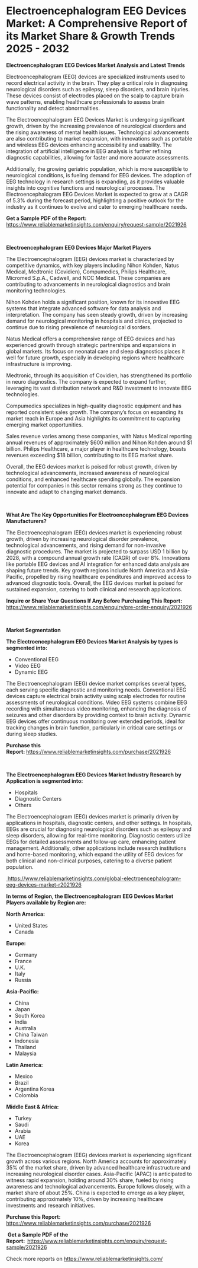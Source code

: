 <p><h1>Electroencephalogram EEG Devices Market: A Comprehensive Report of its Market Share & Growth Trends 2025 - 2032</h1></p><p><strong>Electroencephalogram EEG Devices Market Analysis and Latest Trends</strong></p>
<p><p>Electroencephalogram (EEG) devices are specialized instruments used to record electrical activity in the brain. They play a critical role in diagnosing neurological disorders such as epilepsy, sleep disorders, and brain injuries. These devices consist of electrodes placed on the scalp to capture brain wave patterns, enabling healthcare professionals to assess brain functionality and detect abnormalities.</p><p>The Electroencephalogram EEG Devices Market is undergoing significant growth, driven by the increasing prevalence of neurological disorders and the rising awareness of mental health issues. Technological advancements are also contributing to market expansion, with innovations such as portable and wireless EEG devices enhancing accessibility and usability. The integration of artificial intelligence in EEG analysis is further refining diagnostic capabilities, allowing for faster and more accurate assessments.</p><p>Additionally, the growing geriatric population, which is more susceptible to neurological conditions, is fueling demand for EEG devices. The adoption of EEG technology in research settings is expanding, as it provides valuable insights into cognitive functions and neurological processes. The Electroencephalogram EEG Devices Market is expected to grow at a CAGR of 5.3% during the forecast period, highlighting a positive outlook for the industry as it continues to evolve and cater to emerging healthcare needs.</p></p>
<p><strong>Get a Sample PDF of the Report:&nbsp;</strong> <a href="https://www.reliablemarketinsights.com/enquiry/request-sample/2021926?utm_campaign=2632&utm_medium=2&utm_source=Github&utm_content=ia&utm_term=29032025&utm_id=electroencephalogram-eeg-devices">https://www.reliablemarketinsights.com/enquiry/request-sample/2021926</a></p>
<p>&nbsp;</p>
<p><strong>Electroencephalogram EEG Devices Major Market Players</strong></p>
<p><p>The Electroencephalogram (EEG) devices market is characterized by competitive dynamics, with key players including Nihon Kohden, Natus Medical, Medtronic (Covidien), Compumedics, Philips Healthcare, Micromed S.p.A., Cadwell, and NCC Medical. These companies are contributing to advancements in neurological diagnostics and brain monitoring technologies.</p><p>Nihon Kohden holds a significant position, known for its innovative EEG systems that integrate advanced software for data analysis and interpretation. The company has seen steady growth, driven by increasing demand for neurological monitoring in hospitals and clinics, projected to continue due to rising prevalence of neurological disorders.</p><p>Natus Medical offers a comprehensive range of EEG devices and has experienced growth through strategic partnerships and expansions in global markets. Its focus on neonatal care and sleep diagnostics places it well for future growth, especially in developing regions where healthcare infrastructure is improving.</p><p>Medtronic, through its acquisition of Covidien, has strengthened its portfolio in neuro diagnostics. The company is expected to expand further, leveraging its vast distribution network and R&D investment to innovate EEG technologies.</p><p>Compumedics specializes in high-quality diagnostic equipment and has reported consistent sales growth. The company’s focus on expanding its market reach in Europe and Asia highlights its commitment to capturing emerging market opportunities.</p><p>Sales revenue varies among these companies, with Natus Medical reporting annual revenues of approximately $600 million and Nihon Kohden around $1 billion. Philips Healthcare, a major player in healthcare technology, boasts revenues exceeding $18 billion, contributing to its EEG market share.</p><p>Overall, the EEG devices market is poised for robust growth, driven by technological advancements, increased awareness of neurological conditions, and enhanced healthcare spending globally. The expansion potential for companies in this sector remains strong as they continue to innovate and adapt to changing market demands.</p></p>
<p>&nbsp;</p>
<p><strong>What Are The Key Opportunities For Electroencephalogram EEG Devices Manufacturers?</strong></p>
<p><p>The Electroencephalogram (EEG) devices market is experiencing robust growth, driven by increasing neurological disorder prevalence, technological advancements, and rising demand for non-invasive diagnostic procedures. The market is projected to surpass USD 1 billion by 2028, with a compound annual growth rate (CAGR) of over 8%. Innovations like portable EEG devices and AI integration for enhanced data analysis are shaping future trends. Key growth regions include North America and Asia-Pacific, propelled by rising healthcare expenditures and improved access to advanced diagnostic tools. Overall, the EEG devices market is poised for sustained expansion, catering to both clinical and research applications.</p></p>
<p><strong>Inquire or Share Your Questions If Any Before Purchasing This Report:</strong> <a href="https://www.reliablemarketinsights.com/enquiry/pre-order-enquiry/2021926?utm_campaign=2632&utm_medium=2&utm_source=Github&utm_content=ia&utm_term=29032025&utm_id=electroencephalogram-eeg-devices">https://www.reliablemarketinsights.com/enquiry/pre-order-enquiry/2021926</a></p>
<p>&nbsp;</p>
<p><strong>Market Segmentation</strong></p>
<p><strong>The Electroencephalogram EEG Devices Market Analysis by types is segmented into:</strong></p>
<p><ul><li>Conventional EEG</li><li>Video EEG</li><li>Dynamic EEG</li></ul></p>
<p><p>The Electroencephalogram (EEG) device market comprises several types, each serving specific diagnostic and monitoring needs. Conventional EEG devices capture electrical brain activity using scalp electrodes for routine assessments of neurological conditions. Video EEG systems combine EEG recording with simultaneous video monitoring, enhancing the diagnosis of seizures and other disorders by providing context to brain activity. Dynamic EEG devices offer continuous monitoring over extended periods, ideal for tracking changes in brain function, particularly in critical care settings or during sleep studies.</p></p>
<p><strong>Purchase this Report:&nbsp;</strong><a href="https://www.reliablemarketinsights.com/purchase/2021926?utm_campaign=2632&utm_medium=2&utm_source=Github&utm_content=ia&utm_term=29032025&utm_id=electroencephalogram-eeg-devices">https://www.reliablemarketinsights.com/purchase/2021926</a></p>
<p>&nbsp;</p>
<p><strong>The Electroencephalogram EEG Devices Market Industry Research by Application is segmented into:</strong></p>
<p><ul><li>Hospitals</li><li>Diagnostic Centers</li><li>Others</li></ul></p>
<p><p>The Electroencephalogram (EEG) devices market is primarily driven by applications in hospitals, diagnostic centers, and other settings. In hospitals, EEGs are crucial for diagnosing neurological disorders such as epilepsy and sleep disorders, allowing for real-time monitoring. Diagnostic centers utilize EEGs for detailed assessments and follow-up care, enhancing patient management. Additionally, other applications include research institutions and home-based monitoring, which expand the utility of EEG devices for both clinical and non-clinical purposes, catering to a diverse patient population.</p></p>
<p><a href="https://www.reliablemarketinsights.com/global-electroencephalogram-eeg-devices-market-r2021926?utm_campaign=2632&utm_medium=2&utm_source=Github&utm_content=ia&utm_term=29032025&utm_id=electroencephalogram-eeg-devices">&nbsp;https://www.reliablemarketinsights.com/global-electroencephalogram-eeg-devices-market-r2021926</a></p>
<p><strong>In terms of Region, the Electroencephalogram EEG Devices Market Players available by Region are:</strong></p>
<p>
    <p> <strong> North America: </strong>
        <ul>
            <li>United States</li>
            <li>Canada</li>
        </ul>
        </p> 
    <p> <strong> Europe: </strong>
        <ul>
            <li>Germany</li>
            <li>France</li>
            <li>U.K.</li>
            <li>Italy</li>
            <li>Russia</li>
        </ul>
        </p> 
    <p> <strong> Asia-Pacific: </strong>
        <ul>
            <li>China</li>
            <li>Japan</li>
            <li>South Korea</li>
            <li>India</li>
            <li>Australia</li>
            <li>China Taiwan</li>
            <li>Indonesia</li>
            <li>Thailand</li>
            <li>Malaysia</li>
        </ul>
        </p> 
    <p> <strong> Latin America: </strong>
        <ul>
            <li>Mexico</li>
            <li>Brazil</li>
            <li>Argentina Korea</li>
            <li>Colombia</li>
        </ul>
        </p> 
    <p> <strong> Middle East & Africa: </strong>
        <ul>
            <li>Turkey</li>
            <li>Saudi</li>
            <li>Arabia</li>
            <li>UAE</li>
            <li>Korea</li>
        </ul>
    </p>
    </p>
<p><p>The Electroencephalogram (EEG) devices market is experiencing significant growth across various regions. North America accounts for approximately 35% of the market share, driven by advanced healthcare infrastructure and increasing neurological disorder cases. Asia-Pacific (APAC) is anticipated to witness rapid expansion, holding around 30% share, fueled by rising awareness and technological advancements. Europe follows closely, with a market share of about 25%. China is expected to emerge as a key player, contributing approximately 10%, driven by increasing healthcare investments and research initiatives.</p></p>
<p><strong>Purchase this Report: </strong><a href="https://www.reliablemarketinsights.com/purchase/2021926?utm_campaign=2632&utm_medium=2&utm_source=Github&utm_content=ia&utm_term=29032025&utm_id=electroencephalogram-eeg-devices">https://www.reliablemarketinsights.com/purchase/2021926</a></p>
<p>&nbsp;<strong>Get a Sample PDF of the Report:&nbsp;&nbsp;</strong><a href="https://www.reliablemarketinsights.com/enquiry/request-sample/2021926?utm_campaign=2632&utm_medium=2&utm_source=Github&utm_content=ia&utm_term=29032025&utm_id=electroencephalogram-eeg-devices">https://www.reliablemarketinsights.com/enquiry/request-sample/2021926</a></p>
<p><strong></strong></p>
<p>Check more reports on <a href="https://www.reliablemarketinsights.com/?utm_campaign=2632&utm_medium=2&utm_source=Github&utm_content=ia&utm_term=29032025&utm_id=electroencephalogram-eeg-devices">https://www.reliablemarketinsights.com/</a></p>
